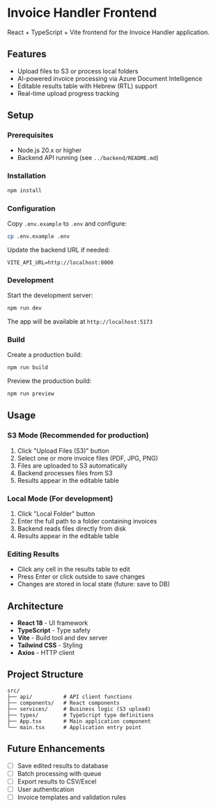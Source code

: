 # Invoice Handler Frontend

React + TypeScript + Vite frontend for the Invoice Handler application.

## Features

- Upload files to S3 or process local folders
- AI-powered invoice processing via Azure Document Intelligence
- Editable results table with Hebrew (RTL) support
- Real-time upload progress tracking

## Setup

### Prerequisites

- Node.js 20.x or higher
- Backend API running (see `../backend/README.md`)

### Installation

```bash
npm install
```

### Configuration

Copy `.env.example` to `.env` and configure:

```bash
cp .env.example .env
```

Update the backend URL if needed:
```
VITE_API_URL=http://localhost:8000
```

### Development

Start the development server:

```bash
npm run dev
```

The app will be available at `http://localhost:5173`

### Build

Create a production build:

```bash
npm run build
```

Preview the production build:

```bash
npm run preview
```

## Usage

### S3 Mode (Recommended for production)

1. Click "Upload Files (S3)" button
2. Select one or more invoice files (PDF, JPG, PNG)
3. Files are uploaded to S3 automatically
4. Backend processes files from S3
5. Results appear in the editable table

### Local Mode (For development)

1. Click "Local Folder" button
2. Enter the full path to a folder containing invoices
3. Backend reads files directly from disk
4. Results appear in the editable table

### Editing Results

- Click any cell in the results table to edit
- Press Enter or click outside to save changes
- Changes are stored in local state (future: save to DB)

## Architecture

- **React 18** - UI framework
- **TypeScript** - Type safety
- **Vite** - Build tool and dev server
- **Tailwind CSS** - Styling
- **Axios** - HTTP client

## Project Structure

```
src/
├── api/          # API client functions
├── components/   # React components
├── services/     # Business logic (S3 upload)
├── types/        # TypeScript type definitions
├── App.tsx       # Main application component
└── main.tsx      # Application entry point
```

## Future Enhancements

- [ ] Save edited results to database
- [ ] Batch processing with queue
- [ ] Export results to CSV/Excel
- [ ] User authentication
- [ ] Invoice templates and validation rules
